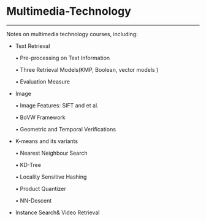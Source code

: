 # Multimedia-Technology
---
Notes on multimedia technology courses, including:

- Text Retrieval 

  • Pre-processing on Text Information
  
  • Three Retrieval Models(KMP, Boolean, vector models )
  
  • Evaluation Measure


- Image 

  • Image Features: SIFT and et al.
  
  • BoVW Framework
  
  • Geometric and Temporal Verifications
  


- K-means and its variants

  • Nearest Neighbour Search 
  
  • KD-Tree
  
  • Locality Sensitive Hashing
  
  • Product Quantizer
  
  • NN-Descent 
  
-  Instance Search& Video Retrieval